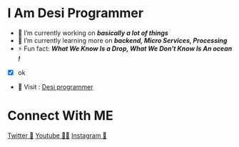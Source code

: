 # I Am Desi Programmer

- 🔭 I’m currently working on ***basically a lot of things***
- 🌱 I’m currently learning more on ***backend, Micro Services, Processing***
- ⚡ Fun fact: ***What We Know Is a Drop, What We Don't Know Is An ocean !***
 - [x] ok
- 🥺 Visit : [Desi programmer](https://www.desiprogrammer.in)

# Connect With ME
[Twitter 🚀](https://twitter.com/desiprogrammer_/)
[Youtube 👨‍💻](https://youtube.com/c/desiprogrammer/)
[Instagram 📳](https://www.instagram.com/desiprogrammer/)
